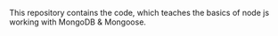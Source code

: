 This repository contains the code, which teaches the basics of node js working with MongoDB & Mongoose.
